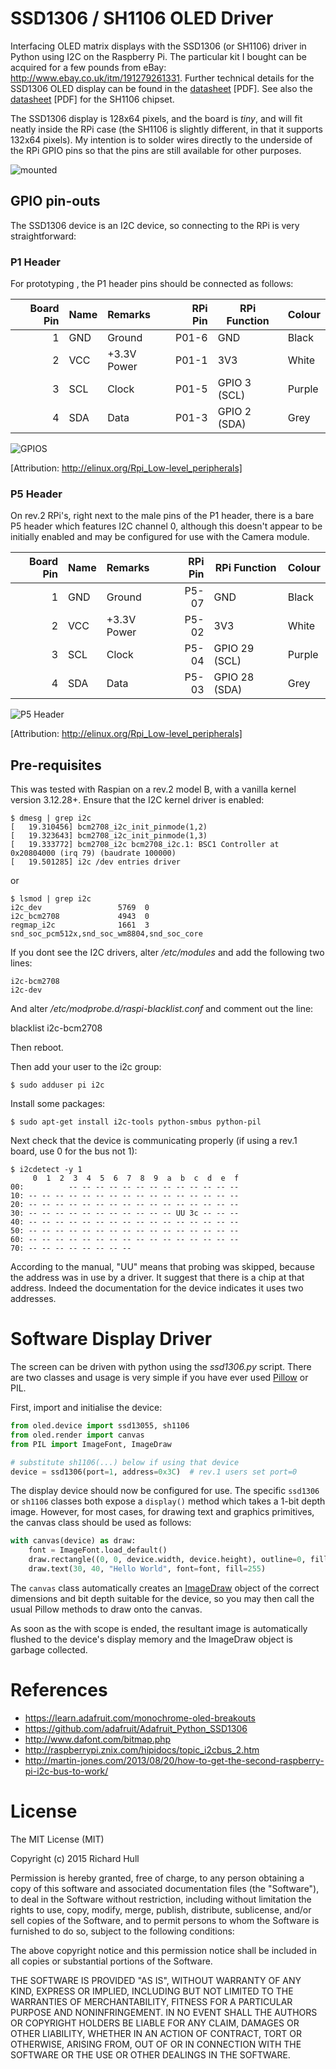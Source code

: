 # SSD1306 / SH1106 OLED Driver

Interfacing OLED matrix displays with the SSD1306 (or SH1106) driver in Python using
I2C on the Raspberry Pi. The particular kit I bought can be acquired for 
a few pounds from eBay: http://www.ebay.co.uk/itm/191279261331. Further 
technical details for the SSD1306 OLED display can be found in the 
[datasheet](https://raw.githubusercontent.com/rm-hull/ssd1306/master/doc/tech-spec/SSD1306.pdf) [PDF]. 
See also the [datasheet](https://raw.githubusercontent.com/rm-hull/ssd1306/sh1106-compat/doc/tech-spec/SH1106.pdf) [PDF] for the SH1106 chipset.

The SSD1306 display is 128x64 pixels, and the board is _tiny_, and will fit neatly
inside the RPi case (the SH1106 is slightly different, in that it supports 132x64
pixels). My intention is to solder wires directly to the underside
of the RPi GPIO pins so that the pins are still available for other purposes.

![mounted](https://raw.githubusercontent.com/rm-hull/ssd1306/master/doc/mounted_display.jpg)

## GPIO pin-outs

The SSD1306 device is an I2C device, so connecting to the RPi is very straightforward:

### P1 Header

For prototyping , the P1 header pins should be connected as follows:

| Board Pin | Name  | Remarks     | RPi Pin | RPi Function | Colour |
|----------:|:------|:------------|--------:|--------------|--------|
| 1         | GND   | Ground      | P01-6   | GND          | Black  |
| 2         | VCC   | +3.3V Power | P01-1   | 3V3          | White  |
| 3         | SCL   | Clock       | P01-5   | GPIO 3 (SCL) | Purple |
| 4         | SDA   | Data        | P01-3   | GPIO 2 (SDA) | Grey   |

![GPIOS](https://raw.githubusercontent.com/rm-hull/ssd1306/master/doc/GPIOs.png)

[Attribution: http://elinux.org/Rpi_Low-level_peripherals]

### P5 Header

On rev.2 RPi's, right next to the male pins of the P1 header, there is a bare 
P5 header which features I2C channel 0, although this doesn't appear to be
initially enabled and may be configured for use with the Camera module. 

| Board Pin | Name  | Remarks     | RPi Pin | RPi Function  | Colour |
|----------:|:------|:------------|--------:|---------------|--------|
| 1         | GND   | Ground      | P5-07   | GND           | Black  |
| 2         | VCC   | +3.3V Power | P5-02   | 3V3           | White  |
| 3         | SCL   | Clock       | P5-04   | GPIO 29 (SCL) | Purple |
| 4         | SDA   | Data        | P5-03   | GPIO 28 (SDA) | Grey   |

![P5 Header](https://raw.githubusercontent.com/rm-hull/ssd1306/master/doc/RPi_P5_header.png)

[Attribution: http://elinux.org/Rpi_Low-level_peripherals]

## Pre-requisites

This was tested with Raspian on a rev.2 model B, with a vanilla kernel version 3.12.28+. 
Ensure that the I2C kernel driver is enabled:

    $ dmesg | grep i2c
    [   19.310456] bcm2708_i2c_init_pinmode(1,2)
    [   19.323643] bcm2708_i2c_init_pinmode(1,3)
    [   19.333772] bcm2708_i2c bcm2708_i2c.1: BSC1 Controller at 0x20804000 (irq 79) (baudrate 100000)
    [   19.501285] i2c /dev entries driver

or

    $ lsmod | grep i2c
    i2c_dev                 5769  0 
    i2c_bcm2708             4943  0 
    regmap_i2c              1661  3 snd_soc_pcm512x,snd_soc_wm8804,snd_soc_core

If you dont see the I2C drivers, alter */etc/modules* and add the following 
two lines:

    i2c-bcm2708
    i2c-dev

And alter */etc/modprobe.d/raspi-blacklist.conf* and comment out the line:

   blacklist i2c-bcm2708

Then reboot.

Then add your user to the i2c group:

    $ sudo adduser pi i2c

Install some packages:

    $ sudo apt-get install i2c-tools python-smbus python-pil

Next check that the device is communicating properly (if using a rev.1 board, 
use 0 for the bus not 1):

    $ i2cdetect -y 1
         0  1  2  3  4  5  6  7  8  9  a  b  c  d  e  f
    00:          -- -- -- -- -- -- -- -- -- -- -- -- --
    10: -- -- -- -- -- -- -- -- -- -- -- -- -- -- -- --
    20: -- -- -- -- -- -- -- -- -- -- -- -- -- -- -- --
    30: -- -- -- -- -- -- -- -- -- -- -- UU 3c -- -- --
    40: -- -- -- -- -- -- -- -- -- -- -- -- -- -- -- --
    50: -- -- -- -- -- -- -- -- -- -- -- -- -- -- -- --
    60: -- -- -- -- -- -- -- -- -- -- -- -- -- -- -- --
    70: -- -- -- -- -- -- -- --

According to the manual, "UU" means that probing was skipped, 
because the address was in use by a driver. It suggest that
there is a chip at that address. Indeed the documentation for
the device indicates it uses two addresses.

# Software Display Driver

The screen can be driven with python using the _ssd1306.py_ script.
There are two classes and usage is very simple if you have ever
used [Pillow](http://pillow.readthedocs.org/en/latest/) or PIL.

First, import and initialise the device:

```python
from oled.device import ssd13055, sh1106
from oled.render import canvas
from PIL import ImageFont, ImageDraw

# substitute sh1106(...) below if using that device
device = ssd1306(port=1, address=0x3C)  # rev.1 users set port=0
```

The display device should now be configured for use. The specific `ssd1306` or 
`sh1106` classes both expose a `display()` method which takes a 1-bit depth image. 
However, for most cases, for drawing text and graphics primitives, the canvas class
should be used as follows:

```python
with canvas(device) as draw:
    font = ImageFont.load_default()
    draw.rectangle((0, 0, device.width, device.height), outline=0, fill=0)
    draw.text(30, 40, "Hello World", font=font, fill=255)
```

The `canvas` class automatically creates an [ImageDraw](http://pillow.readthedocs.org/en/latest/reference/ImageDraw.html) 
object of the correct dimensions and bit depth suitable for the device, so you
may then call the usual Pillow methods to draw onto the canvas.

As soon as the with scope is ended, the resultant image is automatically
flushed to the device's display memory and the ImageDraw object is
garbage collected.

# References

* https://learn.adafruit.com/monochrome-oled-breakouts
* https://github.com/adafruit/Adafruit_Python_SSD1306
* http://www.dafont.com/bitmap.php
* http://raspberrypi.znix.com/hipidocs/topic_i2cbus_2.htm
* http://martin-jones.com/2013/08/20/how-to-get-the-second-raspberry-pi-i2c-bus-to-work/

# License

The MIT License (MIT)

Copyright (c) 2015 Richard Hull

Permission is hereby granted, free of charge, to any person obtaining a copy
of this software and associated documentation files (the "Software"), to deal
in the Software without restriction, including without limitation the rights
to use, copy, modify, merge, publish, distribute, sublicense, and/or sell
copies of the Software, and to permit persons to whom the Software is
furnished to do so, subject to the following conditions:

The above copyright notice and this permission notice shall be included in all
copies or substantial portions of the Software.

THE SOFTWARE IS PROVIDED "AS IS", WITHOUT WARRANTY OF ANY KIND, EXPRESS OR
IMPLIED, INCLUDING BUT NOT LIMITED TO THE WARRANTIES OF MERCHANTABILITY,
FITNESS FOR A PARTICULAR PURPOSE AND NONINFRINGEMENT. IN NO EVENT SHALL THE
AUTHORS OR COPYRIGHT HOLDERS BE LIABLE FOR ANY CLAIM, DAMAGES OR OTHER
LIABILITY, WHETHER IN AN ACTION OF CONTRACT, TORT OR OTHERWISE, ARISING FROM,
OUT OF OR IN CONNECTION WITH THE SOFTWARE OR THE USE OR OTHER DEALINGS IN THE
SOFTWARE.

